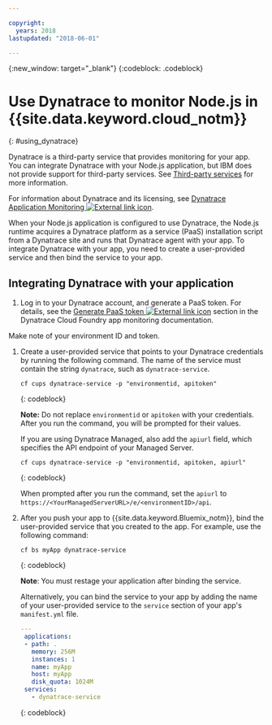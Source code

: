 ```yaml
---

copyright:
  years: 2018
lastupdated: "2018-06-01"

---
```


{:new_window: target="_blank"}
{:codeblock: .codeblock}

# Use Dynatrace to monitor Node.js in {{site.data.keyword.cloud_notm}}
{: #using_dynatrace}

Dynatrace is a third-party service that provides monitoring for your app. You can integrate Dynatrace with your Node.js application, but IBM does not provide support for third-party services. See [Third-party services](../common/buildpackSupport.html#third-party) for more information.

For information about Dynatrace and its licensing, see [Dynatrace Application Monitoring ![External link icon](../../icons/launch-glyph.svg "External link icon")](http://www.dynatrace.com/en/products/application-monitoring.html).

When your Node.js application is configured to use Dynatrace, the Node.js runtime acquires a Dynatrace platform as a service (PaaS) installation script from a Dynatrace site and runs that Dynatrace agent with your app. To integrate Dynatrace with your app, you need to create a user-provided service and then bind the service to your app.

## Integrating Dynatrace with your application

1. Log in to your Dynatrace account, and generate a PaaS token. For details, see the [Generate PaaS token ![External link icon](../../icons/launch-glyph.svg "External link icon")](https://www.dynatrace.com/support/help/cloud-platforms/cloud-foundry/how-do-i-monitor-cloud-foundry-applications/) section in the Dynatrace Cloud Foundry app monitoring documentation.

  Make note of your environment ID and token.
1. Create a user-provided service that points to your Dynatrace credentials by running the following command. The name of the service must contain the string `dynatrace`, such as `dynatrace-service`.

    ```
    cf cups dynatrace-service -p "environmentid, apitoken"
    ```
    {: codeblock}
    
    **Note:** Do not replace `environmentid` or `apitoken` with your credentials. After you run the command, you will be prompted for their values.

    If you are using Dynatrace Managed, also add the `apiurl` field, which specifies the API endpoint of your Managed Server.
    
    ```
    cf cups dynatrace-service -p "environmentid, apitoken, apiurl"
    ```
    {: codeblock}
    
    When prompted after you run the command, set the `apiurl` to `https://<YourManagedServerURL>/e/<environmentID>/api`.
    
1. After you push your app to {{site.data.keyword.Bluemix_notm}}, bind the user-provided service that you created to the app. For example, use the following command:
    ```
    cf bs myApp dynatrace-service
    ```
    {: codeblock}

    **Note**: You must restage your application after binding the service.

   Alternatively, you can bind the service to your app by adding the name of your user-provided service to the `service` section of your app's `manifest.yml` file.
   ```yaml
   ---
    applications:
    - path: .
      memory: 256M
      instances: 1
      name: myApp
      host: myApp
      disk_quota: 1024M
    services:
      - dynatrace-service
   ```
   {: codeblock}
